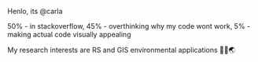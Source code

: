 
Henlo, its @carla 

50% - in stackoverflow,
45% - overthinking why my code wont work,
5%  - making actual code visually appealing

My research interests are RS and GIS environmental applications 🤹‍♀️🌏




<!---  - 💞️ I’m looking to collaborate on ...
- 📫 How to reach me ...   ---!>

<!---
cmmarellano/cmmarellano is a ✨ special ✨ repository because its `README.md` (this file) appears on your GitHub profile.
You can click the Preview link to take a look at your changes.
--->
